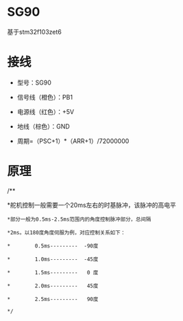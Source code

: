 # SG90
基于stm32f103zet6
# 接线

- 型号：SG90

- 信号线（橙色）：PB1

- 电源线（红色）：+5V

- 地线（棕色）：GND

- 周期=（PSC+1）*（ARR+1）/72000000


# 原理


/**

  *舵机控制一般需要一个20ms左右的时基脉冲，该脉冲的高电平
  
	*部分一般为0.5ms-2.5ms范围内的角度控制脉冲部分，总间隔
	
	*2ms。以180度角度伺服为例，对应控制关系如下：
	
	*        0.5ms---------  -90度
	
	*        1.0ms---------  -45度
	
	*        1.5ms---------   0 度
	
	*        2.0ms---------   45度
	
	*        2.5ms---------   90度
	
	*/
	
